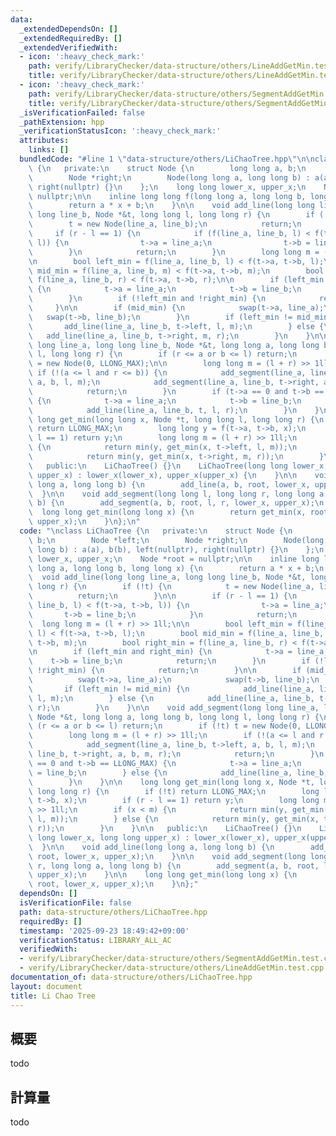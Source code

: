 ```yaml
---
data:
  _extendedDependsOn: []
  _extendedRequiredBy: []
  _extendedVerifiedWith:
  - icon: ':heavy_check_mark:'
    path: verify/LibraryChecker/data-structure/others/LineAddGetMin.test.cpp
    title: verify/LibraryChecker/data-structure/others/LineAddGetMin.test.cpp
  - icon: ':heavy_check_mark:'
    path: verify/LibraryChecker/data-structure/others/SegmentAddGetMin.test.cpp
    title: verify/LibraryChecker/data-structure/others/SegmentAddGetMin.test.cpp
  _isVerificationFailed: false
  _pathExtension: hpp
  _verificationStatusIcon: ':heavy_check_mark:'
  attributes:
    links: []
  bundledCode: "#line 1 \"data-structure/others/LiChaoTree.hpp\"\n\nclass LiChaoTree\
    \ {\n   private:\n    struct Node {\n        long long a, b;\n        Node *left;\n\
    \        Node *right;\n        Node(long long a, long long b) : a(a), b(b), left(nullptr),\
    \ right(nullptr) {}\n    };\n    long long lower_x, upper_x;\n    Node *root =\
    \ nullptr;\n\n    inline long long f(long long a, long long b, long long x) {\n\
    \        return a * x + b;\n    }\n\n    void add_line(long long line_a, long\
    \ long line_b, Node *&t, long long l, long long r) {\n        if (!t) {\n    \
    \        t = new Node(line_a, line_b);\n            return;\n        }\n\n   \
    \     if (r - l == 1) {\n            if (f(line_a, line_b, l) < f(t->a, t->b,\
    \ l)) {\n                t->a = line_a;\n                t->b = line_b;\n    \
    \        }\n            return;\n        }\n        long long m = (l + r) >> 1ll;\n\
    \n        bool left_min = f(line_a, line_b, l) < f(t->a, t->b, l);\n        bool\
    \ mid_min = f(line_a, line_b, m) < f(t->a, t->b, m);\n        bool right_min =\
    \ f(line_a, line_b, r) < f(t->a, t->b, r);\n\n        if (left_min and right_min)\
    \ {\n            t->a = line_a;\n            t->b = line_b;\n            return;\n\
    \        }\n        if (!left_min and !right_min) {\n            return;\n   \
    \     }\n\n        if (mid_min) {\n            swap(t->a, line_a);\n         \
    \   swap(t->b, line_b);\n        }\n        if (left_min != mid_min) {\n     \
    \       add_line(line_a, line_b, t->left, l, m);\n        } else {\n         \
    \   add_line(line_a, line_b, t->right, m, r);\n        }\n    }\n\n    void add_segment(long\
    \ long line_a, long long line_b, Node *&t, long long a, long long b, long long\
    \ l, long long r) {\n        if (r <= a or b <= l) return;\n        if (!t) t\
    \ = new Node(0, LLONG_MAX);\n\n        long long m = (l + r) >> 1ll;\n       \
    \ if (!(a <= l and r <= b)) {\n            add_segment(line_a, line_b, t->left,\
    \ a, b, l, m);\n            add_segment(line_a, line_b, t->right, a, b, m, r);\n\
    \            return;\n        }\n        if (t->a == 0 and t->b == LLONG_MAX)\
    \ {\n            t->a = line_a;\n            t->b = line_b;\n        } else {\n\
    \            add_line(line_a, line_b, t, l, r);\n        }\n    }\n\n    long\
    \ long get_min(long long x, Node *t, long long l, long long r) {\n        if (!t)\
    \ return LLONG_MAX;\n        long long y = f(t->a, t->b, x);\n        if (r -\
    \ l == 1) return y;\n        long long m = (l + r) >> 1ll;\n        if (x < m)\
    \ {\n            return min(y, get_min(x, t->left, l, m));\n        } else {\n\
    \            return min(y, get_min(x, t->right, m, r));\n        }\n    }\n\n\
    \   public:\n    LiChaoTree() {}\n    LiChaoTree(long long lower_x, long long\
    \ upper_x) : lower_x(lower_x), upper_x(upper_x) {\n    }\n\n    void add_line(long\
    \ long a, long long b) {\n        add_line(a, b, root, lower_x, upper_x);\n  \
    \  }\n\n    void add_segment(long long l, long long r, long long a, long long\
    \ b) {\n        add_segment(a, b, root, l, r, lower_x, upper_x);\n    }\n\n  \
    \  long long get_min(long long x) {\n        return get_min(x, root, lower_x,\
    \ upper_x);\n    }\n};\n"
  code: "\nclass LiChaoTree {\n   private:\n    struct Node {\n        long long a,\
    \ b;\n        Node *left;\n        Node *right;\n        Node(long long a, long\
    \ long b) : a(a), b(b), left(nullptr), right(nullptr) {}\n    };\n    long long\
    \ lower_x, upper_x;\n    Node *root = nullptr;\n\n    inline long long f(long\
    \ long a, long long b, long long x) {\n        return a * x + b;\n    }\n\n  \
    \  void add_line(long long line_a, long long line_b, Node *&t, long long l, long\
    \ long r) {\n        if (!t) {\n            t = new Node(line_a, line_b);\n  \
    \          return;\n        }\n\n        if (r - l == 1) {\n            if (f(line_a,\
    \ line_b, l) < f(t->a, t->b, l)) {\n                t->a = line_a;\n         \
    \       t->b = line_b;\n            }\n            return;\n        }\n      \
    \  long long m = (l + r) >> 1ll;\n\n        bool left_min = f(line_a, line_b,\
    \ l) < f(t->a, t->b, l);\n        bool mid_min = f(line_a, line_b, m) < f(t->a,\
    \ t->b, m);\n        bool right_min = f(line_a, line_b, r) < f(t->a, t->b, r);\n\
    \n        if (left_min and right_min) {\n            t->a = line_a;\n        \
    \    t->b = line_b;\n            return;\n        }\n        if (!left_min and\
    \ !right_min) {\n            return;\n        }\n\n        if (mid_min) {\n  \
    \          swap(t->a, line_a);\n            swap(t->b, line_b);\n        }\n \
    \       if (left_min != mid_min) {\n            add_line(line_a, line_b, t->left,\
    \ l, m);\n        } else {\n            add_line(line_a, line_b, t->right, m,\
    \ r);\n        }\n    }\n\n    void add_segment(long long line_a, long long line_b,\
    \ Node *&t, long long a, long long b, long long l, long long r) {\n        if\
    \ (r <= a or b <= l) return;\n        if (!t) t = new Node(0, LLONG_MAX);\n\n\
    \        long long m = (l + r) >> 1ll;\n        if (!(a <= l and r <= b)) {\n\
    \            add_segment(line_a, line_b, t->left, a, b, l, m);\n            add_segment(line_a,\
    \ line_b, t->right, a, b, m, r);\n            return;\n        }\n        if (t->a\
    \ == 0 and t->b == LLONG_MAX) {\n            t->a = line_a;\n            t->b\
    \ = line_b;\n        } else {\n            add_line(line_a, line_b, t, l, r);\n\
    \        }\n    }\n\n    long long get_min(long long x, Node *t, long long l,\
    \ long long r) {\n        if (!t) return LLONG_MAX;\n        long long y = f(t->a,\
    \ t->b, x);\n        if (r - l == 1) return y;\n        long long m = (l + r)\
    \ >> 1ll;\n        if (x < m) {\n            return min(y, get_min(x, t->left,\
    \ l, m));\n        } else {\n            return min(y, get_min(x, t->right, m,\
    \ r));\n        }\n    }\n\n   public:\n    LiChaoTree() {}\n    LiChaoTree(long\
    \ long lower_x, long long upper_x) : lower_x(lower_x), upper_x(upper_x) {\n  \
    \  }\n\n    void add_line(long long a, long long b) {\n        add_line(a, b,\
    \ root, lower_x, upper_x);\n    }\n\n    void add_segment(long long l, long long\
    \ r, long long a, long long b) {\n        add_segment(a, b, root, l, r, lower_x,\
    \ upper_x);\n    }\n\n    long long get_min(long long x) {\n        return get_min(x,\
    \ root, lower_x, upper_x);\n    }\n};"
  dependsOn: []
  isVerificationFile: false
  path: data-structure/others/LiChaoTree.hpp
  requiredBy: []
  timestamp: '2025-09-23 18:49:42+09:00'
  verificationStatus: LIBRARY_ALL_AC
  verifiedWith:
  - verify/LibraryChecker/data-structure/others/SegmentAddGetMin.test.cpp
  - verify/LibraryChecker/data-structure/others/LineAddGetMin.test.cpp
documentation_of: data-structure/others/LiChaoTree.hpp
layout: document
title: Li Chao Tree
---
```


## 概要

todo

## 計算量
todo